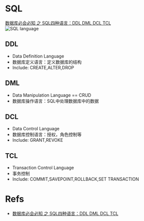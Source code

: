 # SQL
[数据库必会必知 之 SQL四种语言：DDL DML DCL TCL](https://www.cnblogs.com/Alandre/p/5572720.html)  
![SQL language](https://yingvickycao.github.io/img/android/DataAcess/database/sql.png)

## DDL
- Data Definition Language
- 数据库定义语言：定义数据库的结构
- Include: CREATE,ALTER,DROP

## DML
- Data Manipulation Language == CRUD
- 数据库操作语言：SQL中处理数据库中的数据

## DCL
- Data Control Language
- 数据库控制语言：授权，角色控制等
- Include: GRANT,REVOKE

## TCL
- Transaction Control Language
- 事务控制
- Include: COMMIT,SAVEPOINT,ROLLBACK,SET TRANSACTION

# Refs
- [数据库必会必知 之 SQL四种语言：DDL DML DCL TCL](https://www.cnblogs.com/Alandre/p/5572720.html)
